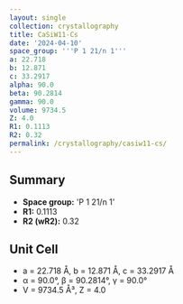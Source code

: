 ```yaml
---
layout: single
collection: crystallography
title: CaSiW11-Cs
date: '2024-04-10'
space_group: '''P 1 21/n 1'''
a: 22.718
b: 12.871
c: 33.2917
alpha: 90.0
beta: 90.2814
gamma: 90.0
volume: 9734.5
Z: 4.0
R1: 0.1113
R2: 0.32
permalink: /crystallography/casiw11-cs/
---
```


## Summary

- **Space group:** 'P 1 21/n 1'
- **R1:** 0.1113
- **R2 (wR2):** 0.32

## Unit Cell
- a = 22.718 Å, b = 12.871 Å, c = 33.2917 Å
- α = 90.0°, β = 90.2814°, γ = 90.0°
- V = 9734.5 Å³, Z = 4.0
